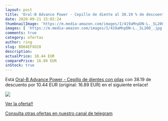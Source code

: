 ```yaml
---
layout: post
title: 'Oral-B Advance Power - Cepillo de diente al 38.19 % de descuento'
date: 2020-09-21 15:02:24
thumbnailImage: 'https://m.media-amazon.com/images/I/419aMnpDN-L._SL200_.jpg'
images: [ 'https://m.media-amazon.com/images/I/419aMnpDN-L._SL200_.jpg' ]
comments: true
category: ofertas
author: ring
slug: B004EFXO28
description:
actualPrice: 10.44 EUR
comparePrice: 16.89 EUR
inStock: true
---
```


Está [Oral-B Advance Power - Cepillo de dientes con pilas](https://www.amazon.com/dp/B004EFXO28/?tag=redken08-20) con 38.19 de descuento por 10.44 EUR (original: 16.89 EUR) en el siguiente enlace!

[![](https://m.media-amazon.com/images/I/419aMnpDN-L._SL200_.jpg)](https://www.amazon.com/dp/B004EFXO28/?tag=redken08-20)

[Ver la oferta!!](https://www.amazon.com/dp/B004EFXO28/?tag=redken08-20)

[Consulta otras ofertas en nuestro canal de telegram](https://t.me/s/ofertas25)
